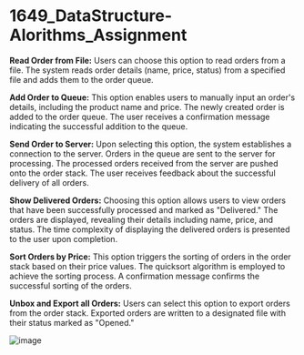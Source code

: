 # 1649_DataStructure-Alorithms_Assignment
**Read Order from File:**
Users can choose this option to read orders from a file.
The system reads order details (name, price, status) from a specified file and adds them to the order queue.


**Add Order to Queue:**
This option enables users to manually input an order's details, including the product name and price.
The newly created order is added to the order queue.
The user receives a confirmation message indicating the successful addition to the queue.


**Send Order to Server:**
Upon selecting this option, the system establishes a connection to the server.
Orders in the queue are sent to the server for processing.
The processed orders received from the server are pushed onto the order stack.
The user receives feedback about the successful delivery of all orders.


**Show Delivered Orders:**
Choosing this option allows users to view orders that have been successfully processed and marked as "Delivered."
The orders are displayed, revealing their details including name, price, and status.
The time complexity of displaying the delivered orders is presented to the user upon completion.


**Sort Orders by Price:**
This option triggers the sorting of orders in the order stack based on their price values.
The quicksort algorithm is employed to achieve the sorting process.
A confirmation message confirms the successful sorting of the orders.


**Unbox and Export all Orders:**
Users can select this option to export orders from the order stack.
Exported orders are written to a designated file with their status marked as "Opened."

![image](https://github.com/qngoc07012002/1649_DataStructure-Alorithms_Assignment/assets/116235732/472f8c72-c636-4100-bf3d-6eb33267aee8)
